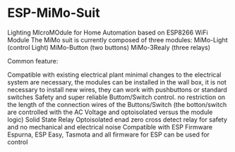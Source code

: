 # ESP-MiMo-Suit
Lighting MIcroMOdule for Home Automation based on ESP8266 WiFi Module
The MiMo suit is currently composed of three modules:
MiMo-Light (control Light)
MiMo-Button (two buttons)
MiMo-3Realy (three relays)

Common feature:

Compatible with existing electrical plant
minimal changes to the electrical system are necessary, the modules can be installed in the wall box, it is not necessary to install new wires, they can work with pushbuttons or standard switches
Safety and super reliable Buttom/Switch control.
no restriction on the length of the connection wires of the Buttons/Switch (the botton/switch are controlled with the AC Voltage and optoisolated versus the module logic)
Solid State Relay
Optoisolated enad zero cross detect relay for safety and no mechanical and electrical noise
Compatible with ESP Firmware
Espurna, ESP Easy, Tasmota and all firmware for ESP can be used for control




